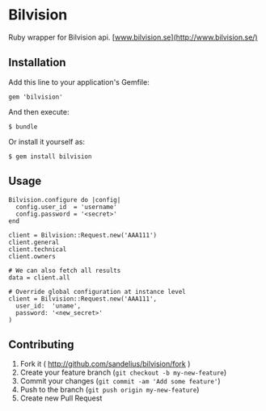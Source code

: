 # Bilvision

Ruby wrapper for Bilvision api. [www.bilvision.se](http://www.bilvision.se/)

## Installation

Add this line to your application's Gemfile:

    gem 'bilvision'

And then execute:

    $ bundle

Or install it yourself as:

    $ gem install bilvision

## Usage

    Bilvision.configure do |config|
      config.user_id  = 'username'
      config.password = '<secret>'
    end

    client = Bilvision::Request.new('AAA111')
    client.general
    client.technical
    client.owners

    # We can also fetch all results
    data = client.all

    # Override global configuration at instance level
    client = Bilvision::Request.new('AAA111',
      user_id:  'uname',
      password: '<new_secret>'
    )

## Contributing

1. Fork it ( http://github.com/sandelius/bilvision/fork )
2. Create your feature branch (`git checkout -b my-new-feature`)
3. Commit your changes (`git commit -am 'Add some feature'`)
4. Push to the branch (`git push origin my-new-feature`)
5. Create new Pull Request
